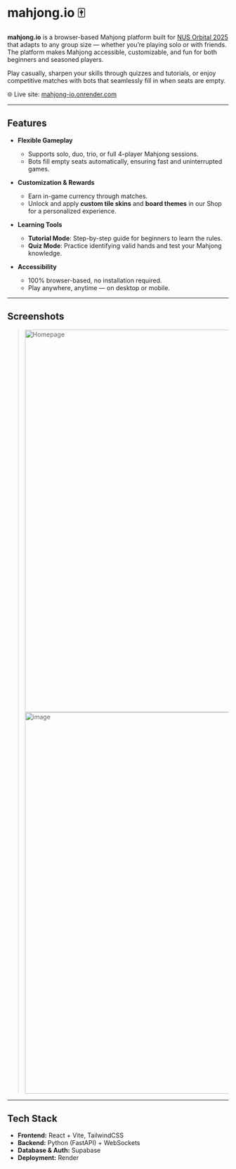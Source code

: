 # mahjong.io 🀄️

**mahjong.io** is a browser-based Mahjong platform built for [NUS Orbital 2025](https://orbital.comp.nus.edu.sg/) that adapts to any group size — whether you’re playing solo or with friends. The platform makes Mahjong accessible, customizable, and fun for both beginners and seasoned players.

Play casually, sharpen your skills through quizzes and tutorials, or enjoy competitive matches with bots that seamlessly fill in when seats are empty.

🌐 Live site: [mahjong-io.onrender.com](https://mahjong-io.onrender.com)

---

## Features

- **Flexible Gameplay**
  - Supports solo, duo, trio, or full 4-player Mahjong sessions.
  - Bots fill empty seats automatically, ensuring fast and uninterrupted games.

- **Customization & Rewards**
  - Earn in-game currency through matches.
  - Unlock and apply **custom tile skins** and **board themes** in our Shop for a personalized experience.

- **Learning Tools**
  - **Tutorial Mode**: Step-by-step guide for beginners to learn the rules.
  - **Quiz Mode**: Practice identifying valid hands and test your Mahjong knowledge.

- **Accessibility**
  - 100% browser-based, no installation required.
  - Play anywhere, anytime — on desktop or mobile.

---

## Screenshots

> <img width="1209" height="871" alt="Homepage" src="https://github.com/user-attachments/assets/b002ac75-0c99-4e2f-b3d1-08a304a91a39" />
> <img width="1199" height="869" alt="image" src="https://github.com/user-attachments/assets/c6913141-82c1-4ce9-b0b7-5cd99dfcdaf2" />

---

## Tech Stack

- **Frontend:** React + Vite, TailwindCSS
- **Backend:** Python (FastAPI) + WebSockets
- **Database & Auth:** Supabase
- **Deployment:** Render
